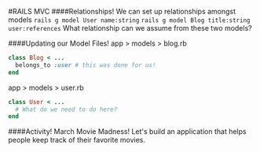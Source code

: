 #RAILS MVC
####Relationships!
We can set up relationships amongst models
`rails g model User name:string`
`rails g model Blog title:string user:references`
What relationship can we assume from these two models?

####Updating our Model Files!
app > models > blog.rb
```ruby
class Blog < ...
  belongs_to :user # this was done for us!
end
```

app > models > user.rb
```ruby
class User < ...
  # What do we need to do here?
end
```

####Activity! March Movie Madness!
Let's build an application that helps people keep track of their favorite movies.
